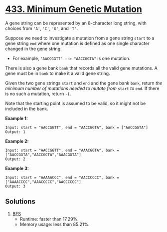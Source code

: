 # [433. Minimum Genetic Mutation](https://leetcode.com/problems/minimum-genetic-mutation/)

A gene string can be represented by an 8-character long string, with choices from `'A'`, `'C'`, `'G'`, and `'T'`.

Suppose we need to investigate a mutation from a gene string `start` to a gene string `end` where one mutation is defined as one single character changed in the gene string.

- For example, `"AACCGGTT" --> "AACCGGTA"` is one mutation.

There is also a gene bank `bank` that records all the valid gene mutations. A gene must be in `bank` to make it a valid gene string.

Given the two gene strings `start` and `end` and the gene bank `bank`, return _the minimum number of mutations needed to mutate from_ `start` _to_ `end`. If there is no such a mutation, return `-1`.

Note that the starting point is assumed to be valid, so it might not be included in the bank.

**Example 1:**

```
Input: start = "AACCGGTT", end = "AACCGGTA", bank = ["AACCGGTA"]
Output: 1
```

**Example 2:**

```
Input: start = "AACCGGTT", end = "AAACGGTA", bank = ["AACCGGTA","AACCGCTA","AAACGGTA"]
Output: 2
```

**Example 3:**

```
Input: start = "AAAAACCC", end = "AACCCCCC", bank = ["AAAACCCC","AAACCCCC","AACCCCCC"]
Output: 3
```

## Solutions
1. [BFS](./MinimumGeneticMutation.java)
    - Runtime: faster than 17.29%.
    - Memory usage: less than 85.21%.
